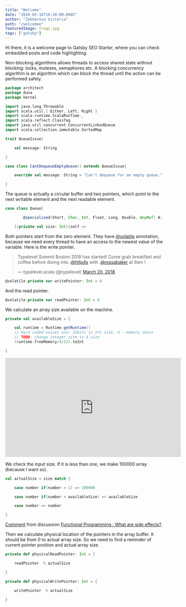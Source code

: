 ```yaml
---
title: "Welcome"
date: "2018-03-16T10:30:00.000Z"
author: "Zakharova Victoria"
path: "/welcomee"
featuredImage: frogs.jpg
tags: ["gatsby"]
---
```


Hi there, it is a welcome page to Gatsby SEO Starter, where you can check embedded posts and code highlighting.

<div class="fb-post" data-href="https://www.facebook.com/20531316728/posts/10154009990506729/" data-width="500"></div>

Non-blocking algorithms allows threads to access shared state without blocking: locks, mutexes, semaphores etc. A blocking concurrency algorithm is an algorithm which can block the thread until the action can be performed safely.

```scala
package architect
package duna
package kernel

import java.lang.Throwable
import scala.util.{ Either, Left, Right }
import scala.runtime.ScalaRunTime._
import scala.reflect.ClassTag 
import java.util.concurrent.ConcurrentLinkedQueue
import scala.collection.immutable.SortedMap

trait QueueIssue{

    val message: String

}

case class CantDequeueEmptyQueue() extends QueueIssue{

    override val message: String = "Can't dequeue for an empty queue."

}
```

  The queue is actually a circular buffer and two pointers, which point to the next writable element and the next readable element.
```scala
case class Queue[

        @specialized(Short, Char, Int, Float, Long, Double, AnyRef) A: ClassTag

    ](private val size: Int){self =>
```

Both pointers start from the zero element. They have [@volatile](http://tutorials.jenkov.com/java-concurrency/volatile.html) annotation, because we need every thread to have an access to the newest value of the variable.
Here is the write pointer.

<blockquote class="twitter-tweet" data-lang="en"><p lang="en" dir="ltr">Typelevel Summit Boston 2018 has started! Come grab breakfast and coffee before diving into .<a href="https://twitter.com/http4s?ref_src=twsrc%5Etfw">@http4s</a> with .<a href="https://twitter.com/rossabaker?ref_src=twsrc%5Etfw">@rossabaker</a> at 9am !</p>&mdash; typelevel.scala (@typelevel) <a href="https://twitter.com/typelevel/status/976077627361505281?ref_src=twsrc%5Etfw">March 20, 2018</a></blockquote>

```scala
@volatile private var writePointer: Int = 0
```

And the read pointer.

```scala
@volatile private var readPointer: Int = 0
```

We calculate an array size available on the machine. 

```scala
private val availableSize = {

    val runtime = Runtime.getRuntime()
    // Hard coded values are: 32bits is Int size, 4 - memory share
    // TODO: change integer zite to A size
    (runtime.freeMemory/4/32).toInt 

}
```

<iframe width="560" height="315" src="https://www.youtube.com/embed/2Xc9gXyf2G4" frameborder="0" allow="autoplay; encrypted-media" allowfullscreen></iframe>

We check the input size. If it is less than one, we make 100000 array (because I want so). 

```scala
val actualSize = size match {

    case number if(number < 1) => 100000

    case number if(number > availableSize) => availableSize

    case number => number

}
```

<div class="reddit-embed" data-embed-media="www.redditmedia.com" data-embed-parent="false" data-embed-live="false" data-embed-uuid="78f29787-e078-4498-9f85-c0151a78eaac" data-embed-created="2018-03-24T17:13:10.619Z"><a href="https://www.reddit.com/r/scala/comments/2898l1/functional_programming_what_are_side_effects/ci8p0bi/">Comment</a> from discussion <a href="https://www.reddit.com/r/scala/comments/2898l1/functional_programming_what_are_side_effects/">Functional Programming : What are side effects?</a>.</div>


Then we calculate physical location of the pointers in the array buffer. It should be from 0 to actual array size. So we need to find a reminder of current pointer position and actual array size. 

```scala
private def physicalReadPointer: Int = {

    readPointer  % actualSize

}

private def physicalWritePointer: Int = {

    writePointer  % actualSize

}
```